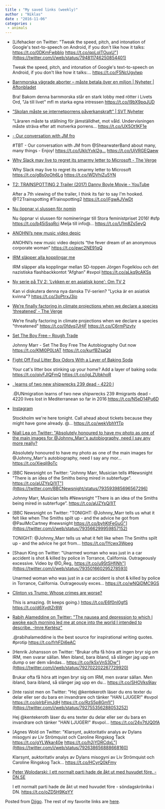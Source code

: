 ```yaml
---
title : "My saved links (weekly)"
author : "Niklas"
date : "2016-11-06"
categories : 
 - animals
---
```


- [Lifehacker on Twitter: "Tweak the speed, pitch, and intonation of Google's text-to-speech on Android, if you don't like how it talks: https://t.co/0DKmFwbbIo https://t.co/qoLoITOuxU"](https://twitter.com/i/web/status/794811746250854401)
    
    Tweak the speed, pitch, and intonation of Google's text-to-speech on Android, if you don't like how it talks:… https://t.co/F5NcUgylwp
    
- [Barnmorska vägrade aborter – måste betala över en miljon | Nyheter | Aftonbladet](http://www.aftonbladet.se/nyheter/article23851031.ab)
    
    Bra! Bakom denna barnmorska står en stark lobby med rötter i Livets Ord, "Ja till livet" mfl m starka egna intressen https://t.co/I9bX9pqJUD
    
- [”Skolan måste se internetporrens påverkanskraft” | SVT Nyheter](http://www.svt.se/opinion/article10829669.svt)
    
    "Läraren måste ta ställning för jämställdhet, mot våld. Undervisningen måste sträva efter att motverka porrens... https://t.co/UX5Ot1KF1e
    
- [\- Our conversation with JM fro](http://www.thingsnotseenradio.com/2016/2016/9/25/1618-the-liturgical-archipelago-jonathan-meiburg.html)
    
    #TBT - Our conversation with JM from @ShearwaterBand about many, many things - Enjoy! https://t.co/UklcYvkI2g… https://t.co/UjVRGEQaew
    
    
- [Why Slack may live to regret its smarmy letter to Microsoft - The Verge](http://www.theverge.com/2016/11/3/13504932/slack-microsoft-teams-letter-wtf?utm_campaign=theverge&utm_content=chorus&utm_medium=social&utm_source=twitter)
    
    Why Slack may live to regret its smarmy letter to Microsoft https://t.co/gBs0oOh6Lg https://t.co/WDVhiZu5YN
    
- [T2: TRAINSPOTTING 2 Trailer (2017) Danny Boyle Movie - YouTube](https://www.youtube.com/watch?v=IGdiACWiMAM)
    
    After a 7th viewing of the trailer, I think its fair to say I'm hooked. @T2Trainspotting #Trainspotting2 https://t.co/jFgwAJVwDt
    
    
- [Nu öppnar vi slussen för nomin](https://feministisktperspektiv.se/2016/01/05/stora-feministpriset-ny-utmarkelse-fran-fempers/)
    
    Nu öppnar vi slussen för nomineringar till Stora feministpriset 2016! #sfp https://t.co/b45iSsqRci Melja till info@… https://t.co/U1m8Zs5eyQ
    
    
- [ANOHNI’s new music video depic](http://pitchfork.com/news/69528-anohni-shares-new-hopelessness-video-watch/?mbid=social_twitter)
    
    ANOHNI’s new music video depicts “the fever dream of an anonymous corporate woman” https://t.co/ewc2NE91qQ
    
- [IRM släpper alla kopplingar me](https://t.co/aLkq9cAKSs)
    
    IRM släpper alla kopplingar mellan SD-toppen Jörgen Fogelklou och det nazistiska flashbackkontot ”Afghan” #svpol https://t.co/aLkq9cAKSs
    
    
- [Ny serie på TV 2: 'Lykken er en asiatisk kone': Om TV 2](http://omtv2.tv2.dk/nyhedsartikler/nyhedsvisning/ny-serie-paa-tv-2-lykken-er-en-asiatisk-kone/)
    
    Kan vi diskutera denna nya danska TV-serien? "Lycka är en asiatisk kvinna"? https://t.co/3oPtrxJ3io
    
- [We’re finally factoring in climate projections when we declare a species ‘threatened’ - The Verge](http://www.theverge.com/2016/11/2/13491874/climate-change-endangered-species-law-bearded-seals-court-ruling?utm_campaign=theverge&utm_content=chorus&utm_medium=social&utm_source=twitter)
    
    We’re finally factoring in climate projections when we declare a species "threatened" https://t.co/0fdvq7JHjF https://t.co/C6rmPjzvty
    
- [Set The Boy Free – Rough Trade](https://www.roughtrade.com/books/set-the-boy-free)
    
    Johnny Marr - Set The Boy Free The Autobiography Out now https://t.co/KMl0P0LtAT https://t.co/kurfBZsaQd
    
- [Fight Off Foul Litter Box Odors With a Layer of Baking Soda](http://lifehacker.com/fight-off-foul-litter-box-odors-with-a-layer-of-baking-1788503493?utm_campaign=socialflow_lifehacker_twitter&utm_source=lifehacker_twitter&utm_medium=socialflow)
    
    Your cat's litter box stinking up your home? Add a layer of baking soda: https://t.co/qivFJlQFmQ https://t.co/igLZUbkhoR
    
- [. learns of two new shipwrecks 239 dead - 4220 l](http://missingmigrants.iom.int)
    
    .@UNmigration learns of two new shipwrecks 239 #migrants dead - 4220 lives lost in Mediterranean so far in 2016 https://t.co/N5eD14Pu6D
    
    
- [Instagram](https://www.instagram.com/p/BMT4aG1jmXx/)
    
    Stockholm we're here tonight. Call ahead about tickets because they might have gone already. @… https://t.co/wekVbhYfTp
    
- [Niall Lea on Twitter: "Absolutely honoured to have my photo as one of the main images for @Johnny\_Marr's autobiography, need I say any more really?](https://twitter.com/i/web/status/793633223037321216)
    
    Absolutely honoured to have my photo as one of the main images for @Johnny\_Marr's autobiography, need I say any mor… https://t.co/Xieqlj9oTc
    
- [BBC Newsnight on Twitter: "Johnny Marr, Musician tells #Newsnight "There is an idea of the Smiths being mired in subterfuge”. https://t.co/aUZYsQi1IT"](https://twitter.com/BBCNewsnight/status/793593985696567296)
    
    Johnny Marr, Musician tells #Newsnight "There is an idea of the Smiths being mired in subterfuge”. https://t.co/aUZYsQi1IT
    
    
- [BBC Newsnight on Twitter: "TONIGHT: @Johnny\_Marr tells us what it felt like when The Smiths spilt up - and the advice he got from @PaulMcCartney #newsnight https://t.co/byhKtFeGuG"](https://twitter.com/i/web/status/793566299959857152)
    
    TONIGHT: @Johnny\_Marr tells us what it felt like when The Smiths spilt up - and the advice he got from… https://t.co/1Ycwx3Wpeg
    
- [Shaun King on Twitter: "Unarmed woman who was just in a car accident is shot & killed by police in Torrance, California. Outrageously excessive. Video by @D\_Reg\_ https://t.co/u9StSHfjNh"](https://twitter.com/i/web/status/793501660295278593)
    
    Unarmed woman who was just in a car accident is shot & killed by police in Torrance, California. Outrageously exces… https://t.co/wNQjDMC9GS
    
- [Clinton vs Trump: Whose crimes are worse?](http://www.slate.com/articles/news_and_politics/politics/2016/10/clinton_vs_trump_whose_crimes_are_worse.html)
    
    This is amazing. (It keeps going.) https://t.co/E6f0nI0gfS https://t.co/d6XydtZr8W
    
- [Rabih Alameddine on Twitter: "The nausea and depression to which I awoke each morning led me at once into the world I intended to describe. -Imre Kertész"](https://twitter.com/rabihalameddine/status/792784893692383232)
    
    .@rabihalameddine is the best source for inspirational writing quotes. #protip https://t.co/frhFDi6eAC
    
    
- [Henrik Johansson on Twitter: "Brukar ofta få höra att ingen bryr sig om IRM, men svarar sällan. Men ibland, bara ibland, så slänger jag upp en dump o ser dem våndas... https://t.co/IkSxVnS3Dw"](https://twitter.com/i/web/status/792702202267729920)
    
    Brukar ofta få höra att ingen bryr sig om IRM, men svarar sällan. Men ibland, bara ibland, så slänger jag upp en du… https://t.co/SHOVks9iav
    
- [Inte rasist men on Twitter: "Hej @kentekeroth läser du ens texter du delar eller ser du bara en invandrare och tänker "HAN LJUGER!" #svpol https://t.co/pIrbFimJdH https://t.co/RzS5p8Gm1l"](https://twitter.com/i/web/status/792755356288053252)
    
    Hej @kentekeroth läser du ens texter du delar eller ser du bara en invandrare och tänker "HAN LJUGER!" #svpol… https://t.co/24v7tUQ0fA
    
    
- [Agnes Wold on Twitter: "Klarsynt, auktoritativ analys av Dylans misogyni av Liv Strömquist och Caroline Ringskog Tack https://t.co/gYLWkar40e https://t.co/h2jYDRCdxL"](https://twitter.com/i/web/status/792638656888668160)
    
    Klarsynt, auktoritativ analys av Dylans misogyni av Liv Strömquist och Caroline Ringskog Tack… https://t.co/HCyrQ0kFmy
    
- [Peter Wolodarski: I ett normalt parti hade de åkt ut med huvudet före. - DN.SE](http://mobil.dn.se/ledare/peter-wolodarski-i-ett-normalt-parti-hade-de-akt-ut-med-huvudet-fore/)
    
    I ett normalt parti hade de åkt ut med huvudet före - söndagskrönika i DN. https://t.co/oZD5H9KqYY
    

Posted from [Diigo](https://www.diigo.com). The rest of my favorite links are [here](https://www.diigo.com/user/npivic).
